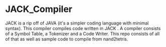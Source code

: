 # JACK_Compiler
JACK is a rip off of JAVA (it's a simpler coding language with minimal syntax). This compiler compiles code written in JACK . A compiler consists of a Symbol Table, a Tokenizer and a Code Writer. This repo consists of all of that as well as sample code to compile from nand2tetris. 
